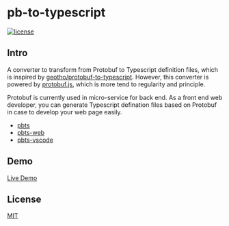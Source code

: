 # pb-to-typescript

<a href="https://github.com/brandonxiang/pb-to-typescript/blob/master/LICENSE">
  <img src="https://img.shields.io/github/license/brandonxiang/pb-to-typescript" alt="license">
</a>

## Intro

A converter to transform from Protobuf to Typescript definition files, which is inspired by [geotho/protobuf-to-typescript](https://github.com/geotho/protobuf-to-typescript). However, this converter is powered by [protobuf.js](https://github.com/protobufjs/protobuf.js), which is more tend to regularity and principle.

Protobuf is currently used in micro-service for back end. As a front end web developer, you can generate Typescript defination files based on Protobuf in case to develop your web page easily.

- [pbts](./packages/core)
- [pbts-web](./packages/web)
- [pbts-vscode](./packages/vscode)

## Demo

[Live Demo](https://pb.brandonxiang.top)

## License

[MIT](LICENSE)
